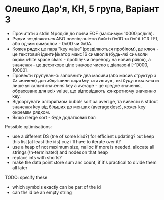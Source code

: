# Олешко Дар'я, КН, 5 група, Варіант 3

- Прочитати з stdin N рядків до появи EOF (максимум 10000 рядків).
- Рядки розділяються АБО послідовністю байтів 0x0D та 0x0A (CR LF), або одним символом - 0x0D чи 0x0A.
- Кожен рядок це пара "key value" (розділяються пробілом), де ключ - це текстовий ідентифікатор макс 16 символів (будь-які символи окрім white space chars - пробілу чи переводу на новий рядок), а значення - це десяткове ціле знакове число в діапазоні [-10000, 10000].
- Провести групування: заповнити два масиви (або масив структур з 2х значень) для зберігання пари key та average , які будуть включати лише унікальні значення key а average - це средне значення, обраховане для всіх value, що відповідають конкретному значенню key.
- Відсортувати алгоритмом bubble sort за average, та вивести в stdout  значення key від більших до менших (average desc), кожен key окремим рядком.
- Якщо merge sort - буде додатковий бал

Possible optimisations:

- use a different DS (trie of some kind?) for efficient updating? but keep this list (at least the ids) cuz i'll have to iterate over it?
- use a heap of not maximum size, malloc if more is needed. allocate all strings (\n-terminated) and nodes on that heap
- replace ints with shorts?
- make the data point store sum and count, if it's practical to divide them all later

TODO: specify these

- which symbols exactly can be part of the id
- can the id be an empty string
